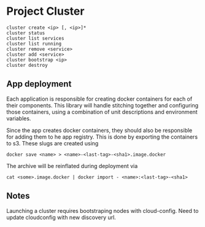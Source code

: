 
Project Cluster
============

```
cluster create <ip> [, <ip>]*
cluster status
cluster list services
cluster list running
cluster remove <service>
cluster add <service>
cluster bootstrap <ip>
cluster destroy
```


App deployment
--------------

Each application is responsible for creating docker containers for each of their components. This library will handle stitching together and configuring those containers, using a combination of unit descriptions and environment variables.


Since the app creates docker containers, they should also be responsible for adding them to he app registry. This is done by exporting the containers to s3. These slugs are created using

```
docker save <name> > <name>-<last-tag>-<sha1>.image.docker
```

The archive will be reinflated during deployment via

```
cat <some>.image.docker | docker import - <name>:<last-tag>-<sha1>
```


Notes
-----------

Launching a cluster requires bootstraping nodes with cloud-config. Need to update cloudconfig with new discovery url.

